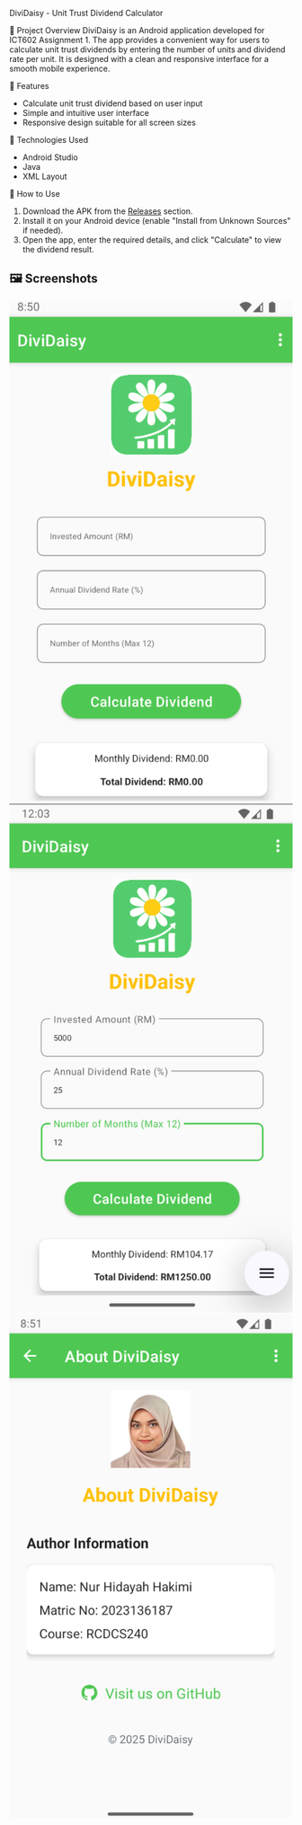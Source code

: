 DiviDaisy - Unit Trust Dividend Calculator

📘 Project Overview
DiviDaisy is an Android application developed for ICT602 Assignment 1. The app provides a convenient way for users to calculate unit trust dividends by entering the number of units and dividend rate per unit. It is designed with a clean and responsive interface for a smooth mobile experience.

📱 Features
- Calculate unit trust dividend based on user input
- Simple and intuitive user interface
- Responsive design suitable for all screen sizes

🔧 Technologies Used
- Android Studio
- Java
- XML Layout

🚀 How to Use
1. Download the APK from the [Releases](https://github.com/hdyahhkmi/DiviDaisy/releases) section.
2. Install it on your Android device (enable "Install from Unknown Sources" if needed).
3. Open the app, enter the required details, and click "Calculate" to view the dividend result.

## 🖼️ Screenshots

![Home Screen](home_screen.png)  
![Calculation Result](calculateDedividen.png)  
![About Page](about_page.png)  
